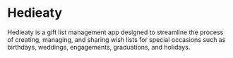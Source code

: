 # Hedieaty
Hedieaty is a gift list management app designed to streamline the process of creating,  managing, and sharing wish lists for special occasions such as birthdays, weddings,  engagements, graduations, and holidays.
